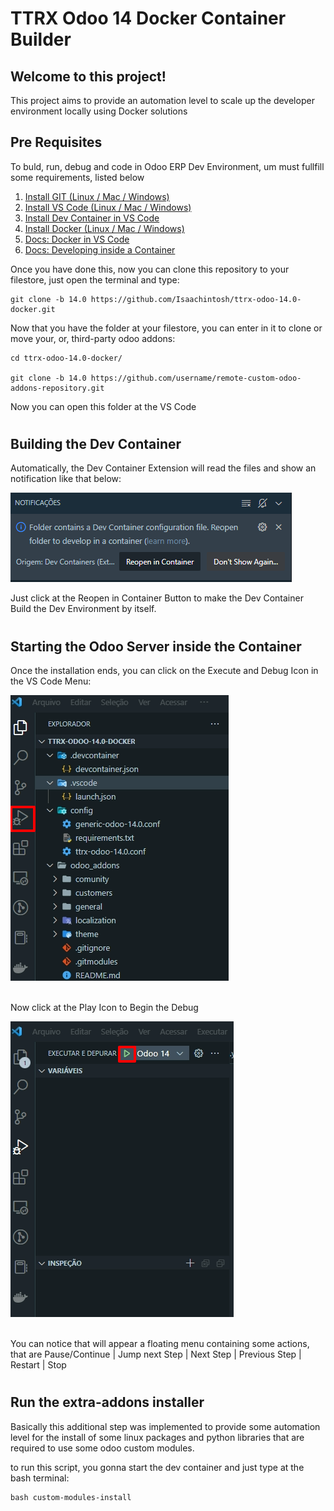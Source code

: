 # TTRX Odoo 14 Docker Container Builder

## Welcome to this project!


This project aims to provide an automation level to scale up the developer environment locally using Docker solutions


## Pre Requisites


To buld, run, debug and code in Odoo ERP Dev Environment, um must fullfill some requirements, listed below 


<ol>
    <li>
        <a href="https://git-scm.com/book/en/v2/Getting-Started-Installing-Git">Install GIT (Linux / Mac / Windows)</a>
    </li>
    <li>
        <a href="https://code.visualstudio.com/download">Install VS Code (Linux / Mac / Windows)</a>
    </li>
    <li>
        <a href="https://marketplace.visualstudio.com/items?itemName=ms-vscode-remote.remote-containers">Install Dev Container in VS Code</a>
    </li>
    <li>
        <a href="https://docs.docker.com/get-docker/">Install Docker (Linux / Mac / Windows)</a>
    </li>
    <li>
        <a href="https://code.visualstudio.com/docs/containers/overview">Docs: Docker in VS Code</a>
    </li>
    <li>
        <a href="https://code.visualstudio.com/docs/devcontainers/containers">Docs: Developing inside a Container</a>
    </li>
</ol>

Once you have done this, now you can clone this repository to your filestore, just open the terminal and type:

    git clone -b 14.0 https://github.com/Isaachintosh/ttrx-odoo-14.0-docker.git


Now that you have the folder at your filestore, you can enter in it to clone or move your, or, third-party odoo addons:

    cd ttrx-odoo-14.0-docker/

    git clone -b 14.0 https://github.com/username/remote-custom-odoo-addons-repository.git

Now you can open this folder at the VS Code

# 
## Building the Dev Container

Automatically, the Dev Container Extension will read the files and show an notification like that below:

<img src="./static/img/dev_container_configuration_file.png"/>

Just click at the Reopen in Container Button to make the Dev Container Build the Dev Environment by itself.

#
## Starting the Odoo Server inside the Container

Once the installation ends, you can click on the Execute and Debug Icon in the VS Code Menu:

<img src="./static/img/execute_and_debug_menu.png"/>

<br/>
<br/>

Now click at the Play Icon to Begin the Debug

<img src="./static/img/run_odoo_instance_button.png"/>

<br/>
<br/>

You can notice that will appear a floating menu containing some actions, that are Pause/Continue | Jump next Step | Next Step | Previous Step | Restart | Stop


#
## Run the extra-addons installer

Basically this additional step was implemented to provide some automation level for the install of some linux packages and python libraries that are required to use some odoo custom modules.

to run this script, you gonna start the dev container and just type at the bash terminal:

    bash custom-modules-install

